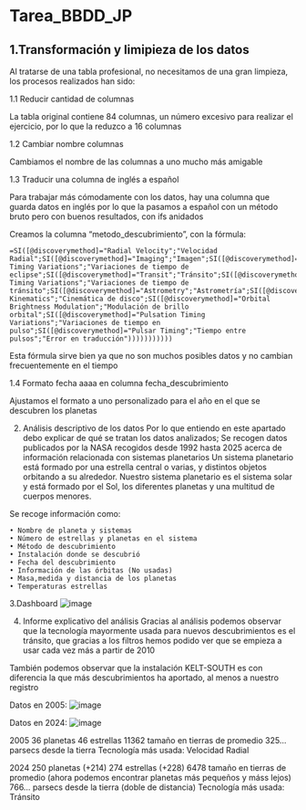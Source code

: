 # Tarea_BBDD_JP

## 1.Transformación y limipieza de los datos

Al tratarse de una tabla profesional, no necesitamos de una gran limpieza, los procesos realizados han sido:

1.1 Reducir cantidad de columnas

La tabla original contiene 84 columnas, un número excesivo para realizar el ejercicio, por lo que la reduzco a 16 columnas

1.2 Cambiar nombre columnas

Cambiamos el nombre de las columnas a uno mucho más amigable

1.3 Traducir una columna de inglés a español

Para trabajar más cómodamente con los datos, hay una columna que guarda datos en inglés por lo que la pasamos a español con un método bruto pero con buenos resultados, con ifs anidados

Creamos la columna “metodo_descubrimiento”, con la fórmula:

    =SI([@discoverymethod]="Radial Velocity";"Velocidad Radial";SI([@discoverymethod]="Imaging";"Imagen";SI([@discoverymethod]="Eclipse Timing Variations";"Variaciones de tiempo de eclipse";SI([@discoverymethod]="Transit";"Tránsito";SI([@discoverymethod]="Transit Timing Variations";"Variaciones de tiempo de tránsito";SI([@discoverymethod]="Astrometry";"Astrometría";SI([@discoverymethod]="Microlensing";"Microlente";SI([@discoverymethod]="Disk Kinematics";"Cinemática de disco";SI([@discoverymethod]="Orbital Brightness Modulation";"Modulación de brillo orbital";SI([@discoverymethod]="Pulsation Timing Variations";"Variaciones de tiempo en pulso";SI([@discoverymethod]="Pulsar Timing";"Tiempo entre pulsos";"Error en traducción"))))))))))) 
Esta fórmula sirve bien ya que no son muchos posibles datos y no cambian frecuentemente en el tiempo

1.4 Formato fecha aaaa en columna fecha_descubrimiento

Ajustamos el formato a uno personalizado para el año en el que se descubren los planetas

2. Análisis descriptivo de los datos
Por lo que entiendo en este apartado debo explicar de qué se tratan los datos analizados;
Se recogen datos publicados por la NASA recogidos desde 1992 hasta 2025 acerca de información relacionada con sistemas planetarios
Un sistema planetario está formado por una estrella central o varias, y distintos objetos orbitando a su alrededor. Nuestro sistema planetario es el sistema solar y está formado por el Sol, los diferentes planetas y una multitud de cuerpos menores.

Se recoge información como:

    • Nombre de planeta y sistemas
    • Número de estrellas y planetas en el sistema
    • Método de descubrimiento
    • Instalación donde se descubrió
    • Fecha del descubrimiento
    • Información de las órbitas (No usadas)
    • Masa,medida y distancia de los planetas
    • Temperaturas estrellas
    
3.Dashboard
![image](https://github.com/user-attachments/assets/6f3e0ee6-1d65-41dc-86e6-a6482dcfbfa3)


4. Informe explicativo del análisis
Gracias al análisis podemos observar que la tecnología mayormente usada para nuevos descubrimientos es el tránsito, que gracias a los filtros hemos podido ver que se empieza a usar cada vez más a partir de 2010

También podemos observar que la instalación KELT-SOUTH es con diferencia la que más descubrimientos ha aportado, al menos a nuestro registro

Datos en 2005:
![image](https://github.com/user-attachments/assets/c61b8a79-fd38-4eae-89fd-40a23aeceb1b)


Datos en 2024:
![image](https://github.com/user-attachments/assets/54c06571-2f5e-4f0c-9afe-1df2a05bee71)


2005
36 planetas
46 estrellas
11362 tamaño en tierras de promedio
325… parsecs desde la tierra
Tecnología más usada: Velocidad Radial

2024
250 planetas (+214)
274 estrellas (+228)
6478 tamaño en tierras de promedio (ahora podemos encontrar planetas más pequeños y máss lejos)
766… parsecs desde la tierra (doble de distancia)
Tecnología más usada: Tránsito















